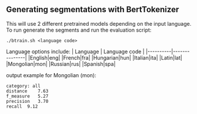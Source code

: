 ## Generating segmentations with BertTokenizer
This will use 2 different pretrained models depending on the input language. To run generate the segments and run the evaluation script:
```
./btrain.sh <language code>
```

Language options include:
| Language | Language code |
|----------|---------------|
|English|eng|
|French|fra|
|Hungarian|hun|
|Italian|ita|
|Latin|lat|
|Mongolian|mon|
|Russian|rus|
|Spanish|spa|

output example for Mongolian (mon):
```
category: all
distance	7.63
f_measure	5.27
precision	3.70
recall	9.12
```
